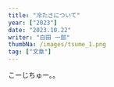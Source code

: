 ```yaml
---
title: "冷たさについて"
year: ["2023"]
date: "2023.10.22"
writer: "白田 一郎"
thumbNa: /images/tsume_1.png
tag: ["文章"]
---
```


こーじちゅー。。

<!--
この文、文章記述を夏場に読んではいけない。

なぜかというと、これから私は寒さについて話すからである。 

これを読む環境として、秋口や春にもオススメしない。11月に入り、朝のニュースで西高東低の天気図がみれるようになってか、 

以上の条件は満たされているだろうか。

寒い、さむい、つめたい、について語る。 

コンクリートブロックを見たことがあるだろうか。一片の、あの、コンクリートブロック。それが幾つも連なって、そのそれぞれの、三つの穴は外側よりも、やや白いコンクリートで埋められている、家の基礎の周りにあるコンクリートブロック。灰色というよりはネズミ色の、まじまじと見ると、孔のあいてる。そう。「穴」ではなくより薄気味わるい、小さい気泡の痕が「孔」に置き換わっている。 


また、これも想像して欲しい。今、これを読む君は立っているだろうか、座っているだろうか。もし立ったり、歩いたりしているなら、ぜひとも、いっしゅんだけ、座って見て欲しい。適当な所に、座り心地が悪そうなものがあれば、それを採用して欲しい。そしてここが大事で、背筋は伸ばしてはいけない。前腕を太ももについて、前傾姿勢で、目線と地面が垂直にまじわるようにして、さらにアゴを引く。 

自身の体が地平と接するのは両足のウラと臀部の３点であることを実感して欲しい。 

ここで臀部（ルビ）というのが、１点では無い場合には 


............

-->